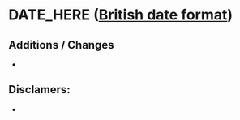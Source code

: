# DATE_HERE (**[British date format](https://en.wikipedia.org/wiki/Date_and_time_notation_in_the_United_Kingdom)**)

## Additions / Changes
- 

## Disclamers:
- 
